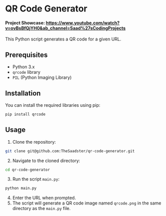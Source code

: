 # QR Code Generator

#### Project Showcase: https://www.youtube.com/watch?v=ovBsBfQjYH0&ab_channel=Saad%27sCodingProjects
This Python script generates a QR code for a given URL.

## Prerequisites

- Python 3.x
- `qrcode` library
- `PIL` (Python Imaging Library)

## Installation

You can install the required libraries using pip:

```bash
pip install qrcode
```

## Usage

1. Clone the repository:

```bash
git clone git@github.com:TheSaadster/qr-code-generator.git
```

2. Navigate to the cloned directory:

```bash
cd qr-code-generator
```

3. Run the script `main.py`:

```bash
python main.py
```

4. Enter the URL when prompted.
5. The script will generate a QR code image named `qrcode.png` in the same directory as the `main.py` file.

